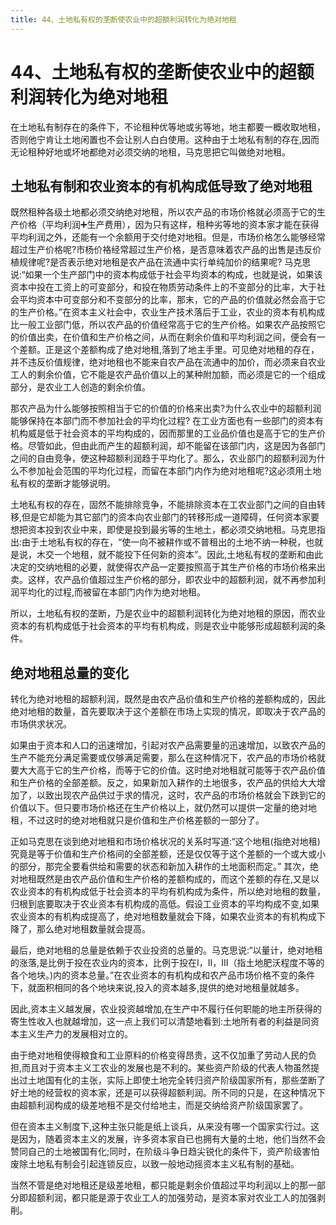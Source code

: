 ```yaml
---
title: 44、土地私有权的垄断使农业中的超额利润转化为绝对地租
---
```

# 44、土地私有权的垄断使农业中的超额利润转化为绝对地租

在土地私有制存在的条件下，不论租种优等地或劣等地，地主都要一概收取地租，否则他宁肯让土地闲置也不会让别人白白使用。这种由于土地私有制的存在,因而无论租种好地或坏地都绝对必须交纳的地租，马克思把它叫做绝对地租。

## 土地私有制和农业资本的有机构成低导致了绝对地租

既然租种各级土地都必须交纳绝对地租，所以农产品的市场价格就必须高于它的生产价格（平均利润➕生产费用），因为只有这样，租种劣等地的资本家才能在获得平均利润之外，还能有一个余额用于交付绝对地租。但是，市场价格怎么能够经常超过生产价格呢?市杨价袼经常超过生产价格，是否意味着农产品的出售是违反价植规律呢?是否表示绝对地租是农产品在流通中实行单纯加价的结果呢?
马克思说:“如果一个生产部门中的资本构成低于社会平均资本的构成，也就是说，如果该资本中投在工资上的可变部分，和投在物质劳动条件上的不变部分的比率，大于社会平均资本中可变部分和不变部分的比率，那末，它的产品的价值就必然会高于它的生产价格。”在资本主义社会中，农业生产技术落后于工业，农业的资本有机构成比一般工业部门低，所以农产品的价值经常高于它的生产价格。如果农产品按照它的价值出卖，在价值和生产价格之间，从而在剩余价值和平均利润之间，便会有一个差额。正是这个差额构成了绝对地租,落到了地主手里。可见绝对地租的存在，并不违反价值规律，绝对地租也不能来自农产品在流通中的加价，而必须来自农业工人的剩余价值，它不能是农产品价值以上的某种附加额，而必须是它的一个组成部分，是农业工人创造的剩余价值。

那农产品为什么能够按照相当于它的价值的价格来出卖?为什么农业中的超额利润能够保持在本部门而不参加社会的平均化过程?
在工业方面也有一些部门的资本有机构威是低于社会资本的平均构成的，因而那里的工业品价值也是高于它的生产价格。尽管如此，但由此而产生的超额利润，却不能留在该部门内，这是因为各部门之间的自由竞争，使这种超额利润趋于平均化了。那么，农业部门的超额利润为什么不参加祉会范围的平均化过程，而留在本部门内作为绝对地租呢?这必须用土地私有权的垄断才能够说明。

土地私有权的存在，固然不能排除竞争，不能排除资本在工农业部门之间的自由转移,但是它却能为其它部门的资本向农业部门的转移形成一道障碍，任何资本家要想把资本投到农业中来，即使是投到最劣等的生地土，都必须交纳地租。马克思指出:由于土地私有权的存在，“使一向不被耕作或不普租出的土地不纳一种税，也就是说，木交一个地租，就不能投下任何新的资本”。因此,土地私有杈的垄断和由此决定的交纳地租的必要，就使得农产品一定要按照高于其生产价格的市场价格来出卖。这样，农产品价值超过生产价格的部分，即农业中的超额利润，就不再参加利润平均化的过程,而被留在本部门内作为绝对地租。

所以，土地私有权的垄断，乃是农业中的超额利润转化为绝对地租的原因，而农业资本的有机构成低于社会资本的平均有机构成，则是农业中能够形成超额利润的条件。

## 绝对地租总量的变化

转化为绝对地租的超额利润，既然是由农产品价值和生产价格的差额构成的，因此绝对地租的数量，首先要取决于这个差额在市场上实现的情况，即取决于农产品的市场供求状况。

如果由于资本和人口的迅速增加，引起对农产品需要量的迅速增加，以致农产品的生产不能充分满足需要或仅够满足需要，那么在这种情况下，农产品的市场价格就要大大高于它的生产价格，而等于它的价值。这时绝对地租就可能等于农产品价值和生产价格的全部差额。反之，如果新加入耕作的土地很多，农产品的供给大大增加了，以致出现农产品供过于求的情况，这时，农产品的市场价格就会下跌到它的价值以下。但只要市场价格还在生产价格以上，就仍然可以提供一定量的绝对地租，不过这时的绝对地租就只是价值和生产价格差额的一部分了。

正如马克思在谈到绝对地租和市场价格状况的关系时写道:“这个地租(指绝对地租) 究竟是等于价值和生产价格间的全部差额，还是仅仅等于这个差额的一个或大或小的部分，那完全要看供给和需要的状态和新加入耕作的土地面积而定。”
其次，绝对地租既然是由农产品价值和生产价格的差额构成的，而这个差额的存在,又是以农业资本的有机构成低于社会资本的平均有机构成为条件，所以绝对地租的数量，归根到底要取决于农业资本有机构成的高低。假设工业资本的平均构成不变,如果农业资本的有机构成提高了，绝对地租数量就会下降，如果农业资本的有机构成下降了，那么绝对地租数量就会提高。

最后，绝对地租的总量是依赖于农业投资的总量的。马克思说:“以量计，绝对地租的涨落,是比例于投在农业内的资本，比例于投在I，II，III（指土地肥沃程度不等的各个地块。)内的资本总量。”在农业资本的有机构成和农产品市场价格不变的条件下，就面积相同的各个地块来说,投入的资本越多,提供的绝对地租量就越多。

因此,资本主义越发展，农业投资越增加,在生产中不履行任何职能的地主所获得的寄生性收入也就越增加，这一点上我们可以清楚地看到:土地所有者的利益是同资本主义生产力的发展相对立的。

由于绝对地租使得粮食和工业原料的价格变得昂贵，这不仅加重了劳动人民的负担,而且对于资本主义工农业的发展也是不利的。某些资产阶级的代表人物虽然提出过土地国有化的主张，实际上即使土地完全转归资产阶级国家所有，那些垄断了好土地的经营权的资本家，还是可以获得超额利润。所不同的只是，在这种情况下由超额利润构成的级差地租不是交付给地主，而是交纳给资产阶级国家罢了。

但在资本主义制度下,这种主张只能是纸上谈兵，从来没有哪一个国家实行过。这是因为，随着资本主义的发展，许多资本家自已也拥有大量的土地，他们当然不会赞同自己的土地被国有化;同时，在阶级斗争日趋尖锐化的条件下，资产阶级害怕废除土地私有制会引起连锁反应，以致一般地动摇资本主义私有制的基础。

当然不管是绝对地租还是级差地租，都只能是剩余价值超过平均利润以上的那一部分即超额利润，都只能是源于农业工人的加强劳动，是资本家对农业工人的加强剥削。

